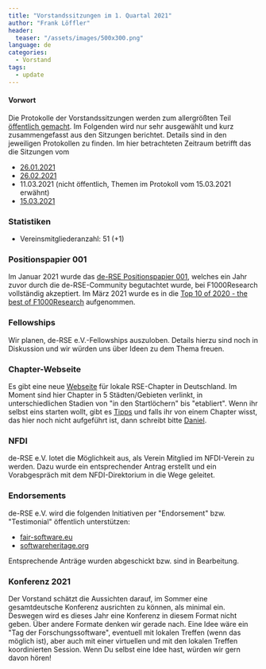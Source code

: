 ```yaml
---
title: "Vorstandssitzungen im 1. Quartal 2021"
author: "Frank Löffler"
header:
  teaser: "/assets/images/500x300.png"
language: de
categories: 
  - Vorstand
tags:
  - update
---
```

#### Vorwort

Die Protokolle der Vorstandssitzungen werden zum allergrößten Teil [öffentlich gemacht](https://github.com/DE-RSE/protokolle/tree/master/Vorstandssitzungen). Im Folgenden wird nur sehr ausgewählt und kurz zusammengefasst aus den Sitzungen berichtet. Details sind in den jeweiligen Protokollen zu finden. Im hier betrachteten Zeitraum betrifft das die Sitzungen vom

- [26.01.2021](https://github.com/DE-RSE/protokolle/blob/master/Vorstandssitzungen/Protokoll-Vorstand-deRSE-2021-01-26.md)
- [26.02.2021](https://github.com/DE-RSE/protokolle/blob/master/Vorstandssitzungen/Protokoll-Vorstand-deRSE-2021-02-26.md)
- 11.03.2021 (nicht öffentlich, Themen im Protokoll vom 15.03.2021 erwähnt)
- [15.03.2021](https://github.com/DE-RSE/protokolle/blob/master/Vorstandssitzungen/Protokoll-Vorstand-deRSE-2021-03-15.md)

### Statistiken

- Vereinsmitgliederanzahl: 51 (+1)

### Positionspapier 001

Im Januar 2021 wurde das [de-RSE Positionspapier 001](https://doi.org/10.12688/f1000research.23224.2), welches ein Jahr zuvor durch die de-RSE-Community begutachtet wurde, bei F1000Research vollständig akzeptiert. Im März 2021 wurde es in die [Top 10 of 2020 - the best of F1000Research](https://blog.f1000.com/2021/03/18/top-10-of-2020-the-best-of-f1000research/) aufgenommen.

### Fellowships

Wir planen, de-RSE e.V.-Fellowships auszuloben. Details hierzu sind noch in Diskussion und wir würden uns über Ideen zu dem Thema freuen.

### Chapter-Webseite

Es gibt eine neue [Webseite](https://de-rse.org/chapter/) für lokale RSE-Chapter in Deutschland. Im Moment sind hier Chapter in 5 Städten/Gebieten verlinkt, in unterschiedlichen Stadien von "in den Startlöchern" bis "etabliert". Wenn ihr selbst eins starten wollt, gibt es [Tipps](https://de-rse.org/chapter/start/) und falls ihr von einem Chapter wisst, das hier noch nicht aufgeführt ist, dann schreibt bitte [Daniel](mailto:daniel.nuest@uni-muenster.de).

### NFDI

de-RSE e.V. lotet die Möglichkeit aus, als Verein Mitglied im NFDI-Verein zu werden. Dazu wurde ein entsprechender Antrag erstellt und ein Vorabgespräch mit dem NFDI-Direktorium in die Wege geleitet.

### Endorsements

de-RSE e.V. wird die folgenden Initiativen per "Endorsement" bzw. "Testimonial" öffentlich unterstützen:

- [fair-software.eu](https://fair-software.eu/)
- [softwareheritage.org](https://www.softwareheritage.org)

Entsprechende Anträge wurden abgeschickt bzw. sind in Bearbeitung.

### Konferenz 2021

Der Vorstand schätzt die Aussichten darauf, im Sommer eine gesamtdeutsche Konferenz ausrichten zu können, als minimal ein. Deswegen wird es dieses Jahr eine Konferenz in diesem Format nicht geben. Über andere Formate denken wir gerade nach. Eine Idee wäre ein "Tag der Forschungssoftware", eventuell mit lokalen Treffen (wenn das möglich ist), aber auch mit einer virtuellen und mit den lokalen Treffen koordinierten Session. Wenn Du selbst eine Idee hast, würden wir gern davon hören!

